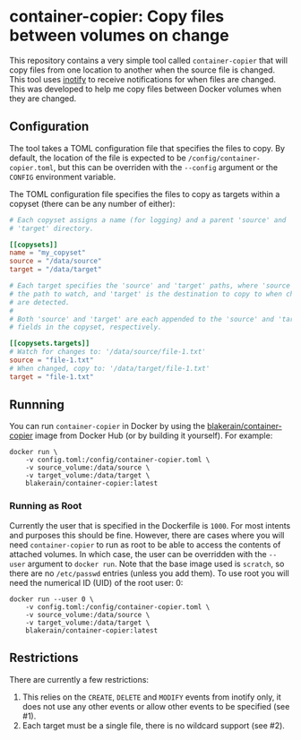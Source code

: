 # container-copier: Copy files between volumes on change

This repository contains a very simple tool called `container-copier` that will copy files from one
location to another when the source file is changed. This tool uses [inotify] to receive
notifications for when files are changed. This was developed to help me copy files between Docker
volumes when they are changed.

## Configuration

The tool takes a TOML configuration file that specifies the files to copy. By default, the location
of the file is expected to be `/config/container-copier.toml`, but this can be overriden with the
`--config` argument or the `CONFIG` environment variable.

The TOML configuration file specifies the files to copy as targets within a copyset (there can be
any number of either):

```toml
# Each copyset assigns a name (for logging) and a parent 'source' and
# 'target' directory.

[[copysets]]
name = "my_copyset"
source = "/data/source"
target = "/data/target"

# Each target specifies the 'source' and 'target' paths, where 'source' is
# the path to watch, and 'target' is the destination to copy to when changes
# are detected.
#
# Both 'source' and 'target' are each appended to the 'source' and 'target'
# fields in the copyset, respectively.

[[copysets.targets]]
# Watch for changes to: '/data/source/file-1.txt'
source = "file-1.txt"
# When changed, copy to: '/data/target/file-1.txt'
target = "file-1.txt"
```

## Runnning

You can run `container-copier` in Docker by using the [blakerain/container-copier] image from Docker
Hub (or by building it yourself). For example:

```
docker run \
    -v config.toml:/config/container-copier.toml \
    -v source_volume:/data/source \
    -v target_volume:/data/target \
    blakerain/container-copier:latest
```

### Running as Root

Currently the user that is specified in the Dockerfile is `1000`. For most intents and purposes this
should be fine. However, there are cases where you will need `container-copier` to run as root to be
able to access the contents of attached volumes. In which case, the user can be overridden with the
`--user` argument to `docker run`. Note that the base image used is `scratch`, so there are no
`/etc/passwd` entries (unless you add them). To use root you will need the numerical ID (UID) of the
root user: 0:

```
docker run --user 0 \
    -v config.toml:/config/container-copier.toml \
    -v source_volume:/data/source \
    -v target_volume:/data/target \
    blakerain/container-copier:latest
```

## Restrictions

There are currently a few restrictions:

1. This relies on the `CREATE`, `DELETE` and `MODIFY` events from inotify only, it does not use any
   other events or allow other events to be specified (see #1).
2. Each target must be a single file, there is no wildcard support (see #2).

[inotify]: https://en.wikipedia.org/wiki/Inotify
[blakerain/container-copier]: https://hub.docker.com/r/blakerain/container-copier

